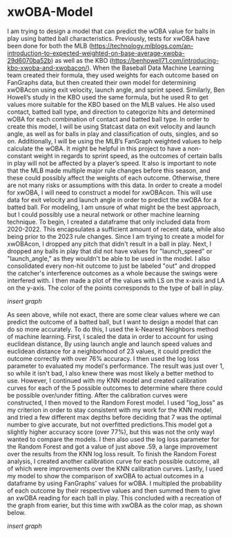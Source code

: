 # xwOBA-Model

I am trying to design a model that can predict the wOBA value for balls in play using batted ball characteristics. Previously, tests for xwOBA have been done for both the MLB (https://technology.mlblogs.com/an-introduction-to-expected-weighted-on-base-average-xwoba-29d6070ba52b) as well as the KBO (https://benhowell71.com/introducing-kbo-xwoba-and-xwobacon/). When the Baseball Data Machine Learning team created their formula, they used weights for each outcome based on FanGraphs data, but then created their own model for determining xwOBAcon using exit velocity, launch angle, and sprint speed. Similarly, Ben Howell’s study in the KBO used the same formula, but he used R to get values more suitable for the KBO based on the MLB values. He also used contact, batted ball type, and direction to categorize hits and determined wOBA for each combination of contact and batted ball type.
In order to create this model, I will be using Statcast data on exit velocity and launch angle, as well as for balls in play and classification of outs, singles, and so on. Additionally, I will be using the MLB’s FanGraph weighted values to help calculate the wOBA. 
It might be helpful in this project to have a non-constant weight in regards to sprint speed, as the outcomes of certain balls in play will not be affected by a player’s speed. It also is important to note that the MLB made multiple major rule changes before this season, and these could possibly affect the weights of each outcome. Otherwise, there are not many risks or assumptions with this data. 
In order to create a model for xwOBA, I will need to construct a model for xwOBAcon. This will use data for exit velocity and launch angle in order to predict the xwOBA for a batted ball. For modeling, I am unsure of what might be the best approach, but I could possibly use a neural network or other machine learning technique.
To begin, I created a dataframe that only included data from 2020-2022. This encapsulates a sufficient amount of recent data, while also being prior to the 2023 rule changes. Since I am trying to create a model for xwOBAcon, I dropped any pitch that didn't result in a ball in play. Next, I dropped any balls in play that did not have values for "launch_speed" or "launch_angle," as they wouldn't be able to be used in the model. I also consolidated every non-hit outcome to just be labeled "out" and dropped the catcher's interference outcomes as a whole because the swings were interfered with. I then made a plot of the values with LS on the x-axis and LA on the y-axis. The color of the points corresponds to the type of ball in play.

*insert graph*

As seen above, while not exact, there are some clear values where we can predict the outcome of a batted ball, but I want to design a model that can do so more accurately. To do this, I used the k-Nearest Neighbors method of machine learning. First, I scaled the data in order to account for using euclidean distance, By using launch angle and launch speed values and euclidean distance for a neighborhood of 23 values, it could predict the outcome correctly with over 76% accuracy.
I then used the log loss parameter to evaluated my model's performance. The result was just over 1, so while it isn't bad, I also knew there was most likely a better method to use. However, I continued with my KNN model and created calibration curves for each of the 5 possible outcomes to determine where there could be possible over/under fitting.
After the calibration curves were constructed, I then moved to the Random Forest model. I used "log_loss" as my criterion in order to stay consistent with my work for the KNN model, and tried a few different max depths before deciding that 7 was the optimal number to give accurate, but not overfitted predictions.This model got a slightly higher accuracy score (over 77%), but this was not the only wayI wanted to compare the models. I then also used the log loss parameter for the Random Forest and got a value of just above .59, a large improvement over the results from the KNN log loss result. To finish the Random Forest analysis, I created another calibration curve for each possible outcome, all of which were improvements over the KNN calibration curves.
Lastly, I used my model to show the comparison of xwOBA to actual outcomes in a dataframe by using FanGraphs' values for wOBA. I multipled the probability of each outcome by their respective values and then summed them to give an xwOBA reading for each ball in play. This concluded with a recreation of the graph from earier, but this time with xwOBA as the color map, as shown below.

*insert graph*